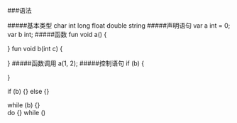 ###语法

#####基本类型
char
int
long
float
double
string
#####声明语句
var a int = 0;
var b int;
#####函数
fun void a() {

}
fun void b(int c) {

}
#####函数调用
a(1, 2);
#####控制语句
if (b) {

}  

if (b) {} else {}  

while (b) {}  
do {} while ()